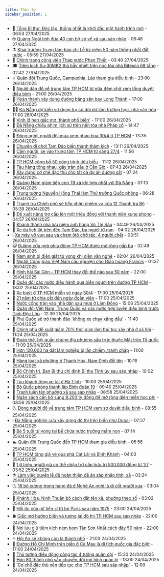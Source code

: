 ```yaml
---
title: Thời Sự
sidebar_position: 1
---
```


<!-- vnexpress-thoi-su:START -->
- 🦒 [Tổng Bí thư: Độc lập, thống nhất là khởi đầu một hành trình mới](https://vnexpress.net/tong-bi-thu-doc-lap-thong-nhat-la-khoi-dau-mot-hanh-trinh-moi-4879214.html) - 06:53 27/04/2025
- 🤓 [Quảng Ngãi tính đưa 40 cán bộ sở về xã sau sáp nhập](https://vnexpress.net/quang-ngai-tinh-dua-40-can-bo-so-ve-xa-sau-sap-nhap-4879238.html) - 06:48 27/04/2025
- ⚗️ [Khai trương Trung tâm báo chí Lễ kỷ niệm 50 năm thống nhất đất nước](https://vnexpress.net/khai-truong-trung-tam-bao-chi-le-ky-niem-50-nam-thong-nhat-dat-nuoc-4879233.html) - 05:59 27/04/2025
- 🌊 [Chỉnh trang công viên Tháp nước Phan Thiết](https://vnexpress.net/chinh-trang-cong-vien-thap-nuoc-phan-thiet-4879195.html) - 03:40 27/04/2025
- 🎓 [Tiêm kích Su-30MK2 thả bẫy nhiệt trên nóc tòa nhà Bitexco 68 tầng](https://vnexpress.net/tiem-kich-su-30mk2-tha-bay-nhiet-tren-noc-toa-nha-bitexco-68-tang-4879186.html) - 02:42 27/04/2025
- 🔥 [Quân đội Trung Quốc, Campuchia, Lào tham gia diễu binh](https://vnexpress.net/quan-doi-trung-quoc-campuchia-lao-tham-gia-dieu-binh-4879140.html) - 23:00 26/04/2025
- 🦏 [Người dân đổ về trung tâm TP HCM từ nửa đêm chờ xem tổng duyệt diễu binh](https://vnexpress.net/nguoi-dan-do-ve-trung-tam-tp-hcm-tu-nua-dem-cho-xem-tong-duyet-dieu-binh-4879148.html) - 21:00 26/04/2025
- 👺 [Hoàn thành xây dựng đường băng sân bay Long Thành](https://vnexpress.net/hoan-thanh-xay-dung-duong-bang-san-bay-long-thanh-4879139.html) - 17:00 26/04/2025
- 🧑‍🏫 [Đà Nẵng dự kiến sử dụng trụ sở dôi dư làm trường học, nhà văn hóa](https://vnexpress.net/da-nang-du-kien-su-dung-tru-so-doi-du-lam-truong-hoc-nha-van-hoa-4879130.html) - 17:00 26/04/2025
- 🚦 [Vinh lỡ hẹn giấc mơ &#39;thành phố biển&#39;](https://vnexpress.net/vinh-lo-hen-giac-mo-thanh-pho-bien-4876327.html) - 17:00 26/04/2025
- 🎉 [Đà Nẵng chiếu phim lịch sử trên nền tòa nhà Pháp cổ](https://vnexpress.net/da-nang-chieu-phim-lich-su-tren-nen-toa-nha-phap-co-4879114.html) - 14:47 26/04/2025
- 🦒 [Đông nghịt người đội mưa xem pháo hoa 30/4 ở TP HCM](https://vnexpress.net/dong-nghit-nguoi-doi-mua-xem-phao-hoa-30-4-o-tp-hcm-4879123.html) - 13:35 26/04/2025
- 🤗 [Chuyến đi chơi Tam Đảo biến thành thảm kịch](https://vnexpress.net/chuyen-di-choi-tam-dao-bien-thanh-tham-kich-4879094.html) - 13:11 26/04/2025
- 💼 [Cấm người, xe vào trung tâm TP HCM từ sáng 27/4](https://vnexpress.net/cam-nguoi-xe-vao-trung-tam-tp-hcm-tu-sang-27-4-4879111.html) - 11:56 26/04/2025
- 🤩 [TP HCM công bố 50 công trình tiêu biểu](https://vnexpress.net/tp-hcm-cong-bo-50-cong-trinh-tieu-bieu-4879088.html) - 11:12 26/04/2025
- 🤡 [Tàu hàng tông nhau, gây tràn dầu ở Cần Giờ](https://vnexpress.net/tau-hang-tong-nhau-gay-tran-dau-o-can-gio-4879017.html) - 07:43 26/04/2025
- 💯 [Xây dựng cơ chế đặc thù cho tất cả dự án đường sắt](https://vnexpress.net/xay-dung-co-che-dac-thu-cho-tat-ca-du-an-duong-sat-4878997.html) - 07:24 26/04/2025
- 👺 [Quảng Nam giảm tiếp còn 78 xã khi hợp nhất với Đà Nẵng](https://vnexpress.net/quang-nam-giam-tiep-con-78-xa-khi-hop-nhat-voi-da-nang-4878704.html) - 07:13 26/04/2025
- 🌮 [Trung tướng Nguyễn Hồng Thái làm Thứ trưởng Quốc phòng](https://vnexpress.net/trung-tuong-nguyen-hong-thai-lam-thu-truong-quoc-phong-4878991.html) - 06:28 26/04/2025
- 🥸 [Thanh tra Chính phủ sẽ tiếp nhận nhiệm vụ của 12 Thanh tra Bộ](https://vnexpress.net/thanh-tra-chinh-phu-se-tiep-nhan-nhiem-vu-cua-12-thanh-tra-bo-4878947.html) - 05:39 26/04/2025
- 🐻 [Đề xuất nâng trợ cấp lên một triệu đồng với thanh niên xung phong](https://vnexpress.net/de-xuat-nang-tro-cap-len-mot-trieu-dong-voi-thanh-nien-xung-phong-4878939.html) - 04:57 26/04/2025
- 👀 [Khánh thành nhà lưu niệm anh hùng Võ Thị Sáu](https://vnexpress.net/khanh-thanh-nha-luu-niem-anh-hung-vo-thi-sau-4878952.html) - 04:49 26/04/2025
- 🤔 [Xe du lịch lật trên đèo Tam Đảo, ba người tử nạn](https://vnexpress.net/xe-du-lich-lat-tren-deo-tam-dao-nhieu-nguoi-bi-thuong-4878932.html) - 04:02 26/04/2025
- 🕯 [Xe máy vỡ vụn sau va chạm ôtô chở rác, 4 người chết](https://vnexpress.net/xe-may-vo-vun-sau-va-cham-oto-cho-rac-4-nguoi-chet-4878923.html) - 03:51 26/04/2025
- 😺 [Đường cửa ngõ phía đông TP HCM được mở rộng gấp ba](https://vnexpress.net/duong-cua-ngo-phia-dong-tp-hcm-duoc-mo-rong-gap-ba-4878903.html) - 02:49 26/04/2025
- 🦆 [Nam sinh bị điện giật tử vong khi diễn văn nghệ](https://vnexpress.net/nam-sinh-bi-dien-giat-tu-vong-khi-dien-van-nghe-4878872.html) - 02:04 26/04/2025
- 🧰 [Người Công giáo Việt Nam cầu nguyện cho Giáo hoàng Francis](https://vnexpress.net/nguoi-cong-giao-viet-nam-cau-nguyen-cho-giao-hoang-francis-4878833.html) - 01:37 26/04/2025
- 🦍 [Hình hài Sài Gòn - TP HCM thay đổi thế nào sau 50 năm](https://vnexpress.net/hinh-hai-sai-gon-tp-hcm-thay-doi-the-nao-sau-50-nam-4878274.html) - 22:00 25/04/2025
- 🧰 [Quân đội các nước diễu hành qua biển người trên đường TP HCM](https://vnexpress.net/quan-doi-cac-nuoc-dieu-hanh-qua-bien-nguoi-tren-duong-tp-hcm-4878792.html) - 18:02 25/04/2025
- 💃 [Xe buýt ở TP HCM miễn vé ngày 30/4](https://vnexpress.net/xe-buyt-o-tp-hcm-mien-ve-ngay-30-4-4878777.html) - 17:00 25/04/2025
- 🧰 [21 năm từ chia cắt đến ngày đoàn viên](https://vnexpress.net/21-nam-tu-chia-cat-den-ngay-doan-vien-4877994.html) - 17:00 25/04/2025
- 🚀 [Nước cống tràn vào nhà dân sau mưa ở Lâm Đồng](https://vnexpress.net/nuoc-cong-tran-vao-nha-dan-sau-mua-o-lam-dong-4878801.html) - 15:06 25/04/2025
- 🎊 [Quân đội Việt Nam, Trung Quốc và các nước hợp luyện diễu binh trước Dinh Độc Lập](https://vnexpress.net/quan-doi-viet-nam-trung-quoc-va-cac-nuoc-hop-luyen-dieu-binh-truoc-dinh-doc-lap-4878764.html) - 12:39 25/04/2025
- 🤭 [Phú Quốc sẽ trở thành đảo &#39;không xe chạy xăng dầu&#39;](https://vnexpress.net/phu-quoc-se-tro-thanh-dao-khong-xe-chay-xang-dau-4878665.html) - 11:40 25/04/2025
- 🤗 [Chính phủ đề xuất giảm 70% thời gian làm thủ tục xây nhà ở xã hội](https://vnexpress.net/chinh-phu-de-xuat-giam-70-thoi-gian-lam-thu-tuc-xay-nha-o-xa-hoi-4878740.html) - 11:24 25/04/2025
- 🌈 [Đoàn thể, hội quần chúng địa phương sắp trực thuộc Mặt trận Tổ quốc](https://vnexpress.net/doan-the-hoi-quan-chung-dia-phuong-sap-truc-thuoc-mat-tran-to-quoc-4878741.html) - 11:09 25/04/2025
- 🦣 [Hơn 120.000 ha đất lâm nghiệp bị lấn chiếm, tranh chấp](https://vnexpress.net/hon-120-000-ha-dat-lam-nghiep-bi-lan-chiem-tranh-chap-4878493.html) - 11:00 25/04/2025
- 🎡 [Hàng loạt xã phường ở Thanh Hóa, Nam Định đổi tên](https://vnexpress.net/hang-loat-xa-phuong-o-thanh-hoa-nam-dinh-doi-ten-4878566.html) - 10:19 25/04/2025
- 🦏 [Bộ Chính trị, Ban Bí thư chỉ định Bí thư Tỉnh ủy sau sáp nhập](https://vnexpress.net/bo-chinh-tri-ban-bi-thu-chi-dinh-bi-thu-tinh-uy-sau-sap-nhap-4878705.html) - 10:02 25/04/2025
- 🎊 [Tàu khách tông xe tải ở Hà Tĩnh](https://vnexpress.net/tau-khach-tong-xe-tai-o-ha-tinh-4878700.html) - 10:00 25/04/2025
- 🫶 [Bộ Quốc phòng thành lập Binh đoàn 19](https://vnexpress.net/bo-quoc-phong-thanh-lap-binh-doan-19-4878610.html) - 09:40 25/04/2025
- 🤔 [Tranh luận tên phường xã sau sáp nhập](https://vnexpress.net/tranh-luan-ten-phuong-xa-sau-sap-nhap-4878071.html) - 08:58 25/04/2025
- 🤠 [Ngân sách cần bổ sung 8.200 tỷ đồng để mở rộng diện miễn học phí](https://vnexpress.net/ngan-sach-can-bo-sung-8-200-ty-dong-de-mo-rong-dien-mien-hoc-phi-4878660.html) - 08:56 25/04/2025
- 🌜 [Dòng người đổ về trung tâm TP HCM xem sơ duyệt diễu binh](https://vnexpress.net/dong-nguoi-do-ve-trung-tam-tp-hcm-xem-so-duyet-dieu-binh-4878689.html) - 08:55 25/04/2025
- 🕯 [Đà Nẵng nghiên cứu xây dựng đô thị trên biển như Dubai](https://vnexpress.net/da-nang-nghien-cuu-xay-dung-do-thi-tren-bien-nhu-dubai-4878584.html) - 07:37 25/04/2025
- 🤔 [Bé 5 tuổi tử vong tại bể chứa nước trường mầm non](https://vnexpress.net/be-5-tuoi-tu-vong-tai-be-chua-nuoc-truong-mam-non-4878580.html) - 07:14 25/04/2025
- 🏊 [Quân đội Trung Quốc đến TP HCM tham gia diễu binh](https://vnexpress.net/quan-doi-trung-quoc-den-tp-hcm-tham-gia-dieu-binh-4878570.html) - 05:56 25/04/2025
- 🌮 [TP HCM tăng giá vé qua phà Cát Lái và Bình Khánh](https://vnexpress.net/tp-hcm-tang-gia-ve-qua-pha-cat-lai-va-binh-khanh-4878484.html) - 04:03 25/04/2025
- 🫣 [1,6 triệu người già có thể nhận trợ cấp hưu trí 500.000 đồng từ 1/7](https://vnexpress.net/1-6-trieu-nguoi-gia-co-the-nhan-tro-cap-huu-tri-500-000-dong-tu-1-7-4878452.html) - 03:52 25/04/2025
- ⚗️ [Làm việc xuyên lễ để hoàn thiện đề án sáp nhập tỉnh, xã](https://vnexpress.net/lam-viec-xuyen-le-de-hoan-thien-de-an-sap-nhap-tinh-xa-4878447.html) - 03:24 25/04/2025
- 🌜 [18 bộ xương trong hang đá ở Nghệ An nghi là di cốt người xưa](https://vnexpress.net/18-bo-xuong-trong-hang-da-o-nghe-an-nghi-la-di-cot-nguoi-xua-4878393.html) - 03:04 25/04/2025
- 🌁 [Khánh Hòa, Ninh Thuận bỏ cách đặt tên xã, phường theo số](https://vnexpress.net/khanh-hoa-ninh-thuan-bo-cach-dat-ten-xa-phuong-theo-so-4878305.html) - 03:02 25/04/2025
- 🐲 [Hồi ức của nữ tiến sĩ từ bỏ Paris sau năm 1975](https://vnexpress.net/hoi-uc-cua-nu-tien-si-tu-bo-paris-sau-nam-1975-4878292.html) - 23:00 24/04/2025
- ⛽️ [Giấc mơ hướng biển và tương lai đô thị TP HCM sau sáp nhập](https://vnexpress.net/giac-mo-huong-bien-va-tuong-lai-do-thi-tp-hcm-sau-sap-nhap-4878252.html) - 22:00 24/04/2025
- 🗽 [Nơi lưu giữ tiêm kích ném bom Tân Sơn Nhất cách đây 50 năm](https://vnexpress.net/noi-luu-giu-tiem-kich-nem-bom-tan-son-nhat-cach-day-50-nam-4878110.html) - 22:00 24/04/2025
- 🔥 [Hội An sẽ không còn là thành phố](https://vnexpress.net/hoi-an-se-khong-con-la-thanh-pho-4878257.html) - 21:00 24/04/2025
- 💯 [Đường Hồ Chí Minh trên biển ở Cà Mau là di tích quốc gia đặc biệt](https://vnexpress.net/duong-ho-chi-minh-tren-bien-o-ca-mau-la-di-tich-quoc-gia-dac-biet-4878310.html) - 17:00 24/04/2025
- 🦆 [Thủ tướng điều động công tác 4 tướng quân đội](https://vnexpress.net/thu-tuong-dieu-dong-cong-tac-4-tuong-quan-doi-4878337.html) - 15:30 24/04/2025
- 🫣 [Hơn 80 thành phố sắp chuyển đổi mô hình quản lý](https://vnexpress.net/hon-80-thanh-pho-sap-chuyen-doi-mo-hinh-quan-ly-4875765.html) - 13:00 24/04/2025
- 🤡 [&#39;Cơ chế đặc thù nên tiếp tục cho TP HCM sau sáp nhập&#39;](https://vnexpress.net/co-che-dac-thu-nen-tiep-tuc-cho-tp-hcm-sau-sap-nhap-4878294.html) - 12:00 24/04/2025<!-- vnexpress-thoi-su:END -->